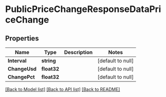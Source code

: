 # PublicPriceChangeResponseDataPriceChange

## Properties
Name | Type | Description | Notes
------------ | ------------- | ------------- | -------------
**Interval** | **string** |  | [default to null]
**ChangeUsd** | **float32** |  | [default to null]
**ChangePct** | **float32** |  | [default to null]

[[Back to Model list]](../README.md#documentation-for-models) [[Back to API list]](../README.md#documentation-for-api-endpoints) [[Back to README]](../README.md)


